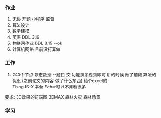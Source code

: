 ### 作业
1. 无协 开题 小程序   监督
2. 算法设计
3. 数学建模   
4. 英语  DDL 3.19     
5. 物联网作业 DDL 3.15  --ok
6. 计算机网络  目前没打算做

### 工作
1. 240个节点 
静态数据  --题目 交 功能演示视频即可 讲的时候 做了前段  算法的优化 (之前论文的内容-做了什么东西)
给个excel的  
ThingJS-X 平台  Echar可以不用看很多

要求: 3D效果的前端图 
3DMAX 森林火灾  森林场景  

### 学习